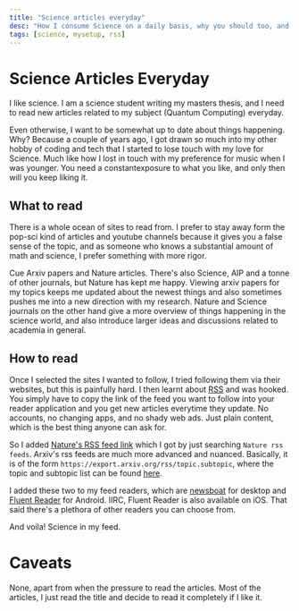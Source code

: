 ```yaml
---
title: "Science articles everyday"
desc: "How I consume Science on a daily basis, why you should too, and fangirling about RSS"
tags: [science, mysetup, rss]
---
```


# Science Articles Everyday

I like science. I am a science student writing my masters thesis, and I need to read new articles related to my subject (Quantum Computing) everyday.

Even otherwise, I want to be somewhat up to date about things happening. Why? Because a couple of years ago, I got drawn so much into my other hobby of coding and tech that I started to lose touch with my love for Science. Much like how I lost in touch with my preference for music when I was younger. You need a constantexposure to what you like, and only then will you keep liking it.

## What to read

There is a whole ocean of sites to read from. I prefer to stay away form the pop-sci kind of articles and youtube channels because it gives you a false sense of the topic, and as someone who knows a substantial amount of math and science, I prefer something with more rigor.

Cue Arxiv papers and Nature articles. There's also Science, AIP and a tonne of other journals, but Nature has kept me happy. Viewing arxiv papers for my topics keeps me updated about the newest things and also sometimes pushes me into a new direction with my research. Nature and Science journals on the other hand give a more overview of things happening in the science world, and also introduce larger ideas and discussions related to academia in general.

## How to read

Once I selected the sites I wanted to follow, I tried following them via their websites, but this is painfully hard. I then learnt about [RSS](https://en.wikipedia.org/wiki/RSS) and was hooked. You simply have to copy the link of the feed you want to follow into your reader application and you get new articles everytime they update. No accounts, no changing apps, and no shady web ads. Just plain content, which is the best thing anyone can ask for.

So I added [Nature's RSS feed link](http://feeds.nature.com/nature/rss/current) which I got by just searching `Nature rss feeds`. Arxiv's rss feeds are much more advanced and nuanced. Basically, it is of the form `https://export.arxiv.org/rss/topic.subtopic`, where the topic and subtopic list can be found [here](https://arxiv.org/).

I added these two to my feed readers, which are [newsboat](https://newsboat.org/) for desktop and [Fluent Reader](https://hyliu.me/fluent-reader/) for Android. IIRC, Fluent Reader is also available on iOS. That said there's a plethora of other readers you can choose from.

And voila! Science in my feed.

# Caveats

None, apart from when the pressure to read the articles. Most of the articles, I just read the title and decide to read it completely if I like it.
